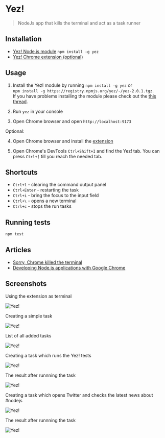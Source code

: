 # Yez!

> NodeJs app that kills the terminal and act as a task runner

## Installation

* [Yez! Node.js module](https://github.com/krasimir/yez) `npm install -g yez`
* [Yez! Chrome extension (optional)](https://chrome.google.com/webstore/detail/yez/acbhddemkmodoahhmnphpcfmcfgpjmap)

## Usage

1. Install the Yez! module by running `npm install -g yez` or<br />`npm install -g https://registry.npmjs.org/yez/-/yez-2.0.1.tgz`.<br />If you have problems installing the module please check out the [this thread](https://github.com/krasimir/yez/issues/1).

2. Run `yez` in your console

3. Open Chrome browser and open `http://localhost:9173`

Optional:

4. Open Chrome browser and install the [extension](https://chrome.google.com/webstore/detail/yez/acbhddemkmodoahhmnphpcfmcfgpjmap)

5. Open Chrome's DevTools `Ctrl+Shift+I` and find the Yez! tab. You can press `Ctrl+]` till you reach the needed tab.

## Shortcuts

* `Ctrl+l` - clearing the command output panel
* `Ctrl+Enter` - restarting the task
* `Ctrl+i` - bring the focus to the input field
* `Ctrl+\` - opens a new terminal
* `Ctrl+c` - stops the run tasks

## Running tests

```js
npm test
```

## Articles

* [Sorry, Chrome killed the terminal](http://krasimirtsonev.com/blog/article/Sorry-Chrome-killed-the-terminal)
* [Developing Node.js applications with Google Chrome](http://krasimirtsonev.com/blog/article/Developing-Nodejs-applications-with-Google-Chrome)

## Screenshots

Using the extension as terminal

![Yez!](http://krasimirtsonev.com/blog/articles/ChromeKilledTheTerminal/imgs/yez_01.gif)

Creating a simple task

![Yez!](http://krasimirtsonev.com/blog/articles/ChromeKilledTheTerminal/imgs/yez_02.gif)

List of all added tasks

![Yez!](http://work.krasimirtsonev.com/git/yez/yez-screenshot-1.jpg)

Creating a task which runs the Yez! tests

![Yez!](http://work.krasimirtsonev.com/git/yez/yez-screenshot-2.jpg)

The result after runnning the task

![Yez!](http://work.krasimirtsonev.com/git/yez/yez-screenshot-5.jpg)

Creating a task which opens Twitter and checks the latest news about #nodejs

![Yez!](http://work.krasimirtsonev.com/git/yez/yez-screenshot-3.jpg)

The result after runnning the task

![Yez!](http://work.krasimirtsonev.com/git/yez/yez-screenshot-4.jpg)
